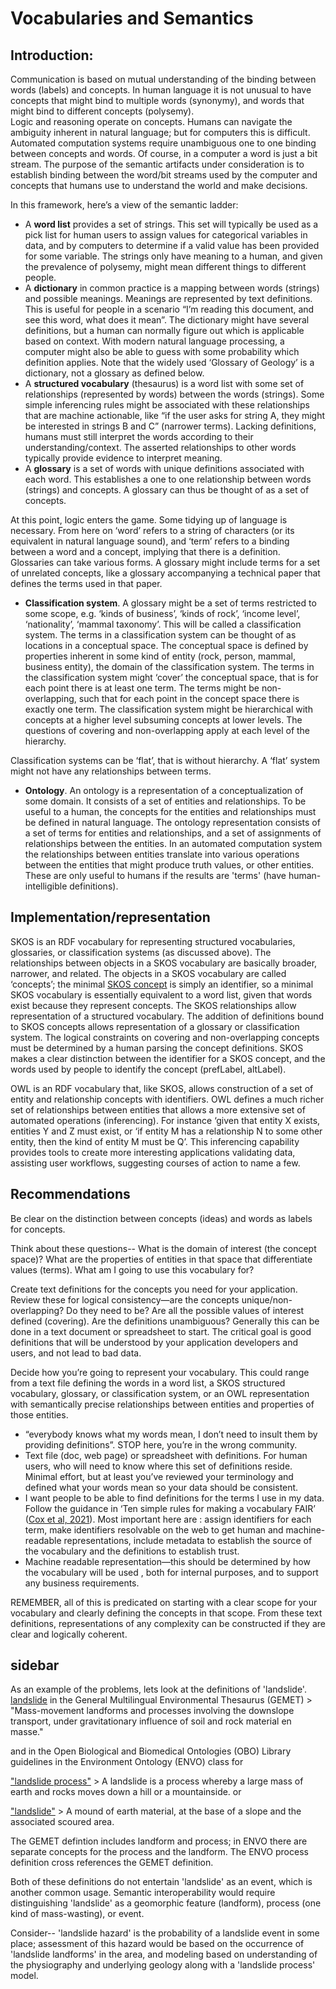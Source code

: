 # Vocabularies and Semantics

## Introduction:
Communication is based on mutual understanding of the binding between words (labels) and concepts. 
In human language it is not unusual to have concepts that might bind to multiple words (synonymy), and words that might bind to different concepts (polysemy).  
Logic and reasoning operate on concepts. Humans can navigate the ambiguity inherent in natural language; but for computers this is difficult. Automated computation systems require unambiguous one to one binding between concepts and words. Of course, in a computer a word is just a bit stream.  The purpose of the semantic artifacts under consideration is to establish binding between the word/bit streams used by the computer and concepts that humans use to understand the world and make decisions.

In this framework, here’s a view of the semantic ladder:

- A **word list** provides a set of strings. This set will typically be used as a pick list for human users to assign values for categorical variables in data, and by computers to determine if a valid value has been provided for some variable.  The strings only have meaning to a human, and given the prevalence of polysemy, might mean different things to different people. 
- A **dictionary** in common practice is a mapping between words (strings) and possible meanings. Meanings are represented by text definitions. This is useful for people in a scenario “I’m reading this document, and see this word, what does it mean”. The dictionary might have several definitions, but a human can normally figure out which is applicable based on context. With modern natural language processing, a computer might also be able to guess with some probability which definition applies. Note that the widely used ‘Glossary of Geology’ is a dictionary, not a glossary as defined below. 
- A **structured vocabulary** (thesaurus) is a word list with some set of relationships (represented by words) between the words (strings). Some simple inferencing rules might be associated with these relationships that are machine actionable, like “if the user asks for string A, they might be interested in strings B and C” (narrower terms).  Lacking definitions, humans must still interpret the words according to their understanding/context. The asserted relationships to other words typically provide evidence to interpret meaning.
- A **glossary** is a set of words with unique definitions associated with each word. This establishes a one to one relationship between words (strings) and concepts. A glossary can thus be thought of as a set of concepts.


At this point, logic enters the game. Some tidying up of language is necessary. From here on  ‘word’ refers to a string of characters (or its equivalent in natural language sound), and ‘term’ refers to a binding between a word and a concept, implying that there is a definition. 
Glossaries can take various forms. A glossary might include terms for a set of unrelated concepts, like a glossary accompanying a technical paper that defines the terms used in that paper.

- **Classification system**.  A glossary might be a set of terms restricted to some scope, e.g. ‘kinds of business’, ‘kinds of rock’, ‘income level’, ‘nationality’, ‘mammal taxonomy’. This will be called a classification system.  The terms in a classification system can be thought of as locations in a conceptual space. The conceptual space is defined by properties inherent in some kind of entity (rock, person, mammal, business entity), the domain of the classification system. The terms in the classification system might ‘cover’ the conceptual space, that is for each point there is at least one term. The terms might be non-overlapping, such that for each point in the concept space there is exactly one term.  The classification system might be hierarchical with concepts at a higher level subsuming concepts at lower levels.  The questions of covering and non-overlapping apply at each level of the hierarchy.

Classification systems can be ‘flat’, that is without hierarchy. A ‘flat’ system might not have any relationships between terms. 

- **Ontology**.  An ontology is a representation of a conceptualization of some domain. It consists of a set of entities and relationships. To be useful to a human, the concepts for the entities and relationships must be defined in natural language. The ontology representation consists of a set of terms for entities and relationships, and a set of assignments of relationships between the entities. In an automated computation system the relationships between entities translate into various operations between the entities that might produce truth values, or other entities.  These are only useful to humans if the results are 'terms' (have human-intelligible definitions). 

## Implementation/representation

SKOS is an RDF vocabulary for representing structured vocabularies, glossaries, or classification systems (as discussed above). The relationships between objects in a SKOS vocabulary are basically broader, narrower, and related. The objects in a SKOS vocabulary are called ‘concepts’; the minimal [SKOS concept](https://www.w3.org/TR/2009/NOTE-skos-primer-20090818/#secconcept) is simply an identifier, so a minimal SKOS vocabulary is essentially equivalent to a word list, given that words exist because they represent concepts. The SKOS relationships allow representation of a structured vocabulary. The addition of definitions bound to SKOS concepts allows representation of a glossary or classification system. The logical constraints on covering and non-overlapping concepts must be determined by a human parsing the concept definitions. SKOS makes a clear distinction between the identifier for a SKOS concept, and the words used by people to identify the concept (prefLabel, altLabel).

OWL is an RDF vocabulary that, like SKOS, allows construction of a set of entity and relationship concepts with identifiers. OWL defines a much richer set of relationships between entities that allows a more extensive set of automated operations (inferencing). For instance ‘given that entity X exists, entities Y and Z must exist, or ‘if entity M has a relationship N  to some other entity, then the kind of entity M must be Q’. This inferencing capability provides tools to create more interesting applications validating data, assisting user workflows, suggesting courses of action to name a few.

## Recommendations
Be clear on the distinction between concepts (ideas) and words as labels for concepts.

Think about these questions-- What is the domain of interest (the concept space)?   What are the properties of entities in that space that differentiate values (terms). What am I going to use this vocabulary for?

Create text definitions for the concepts you need for your application.  Review these for logical consistency—are the concepts unique/non-overlapping? Do they need to be? Are all the possible values of interest defined (covering). Are the definitions unambiguous?  Generally this can be done in a text document or spreadsheet to start.  The critical goal is good definitions that will be understood by your application developers and users, and not lead to bad data.

Decide how you’re going to represent your vocabulary. This could range from a text file defining the words in a word list, a SKOS structured vocabulary, glossary, or classification system, or an OWL representation with semantically precise relationships between entities and properties of those entities.
- “everybody knows what my words mean, I don’t need to insult them by providing definitions”.  STOP here, you’re in the wrong community.
- Text file (doc, web page) or spreadsheet with definitions. For human users, who will need to know where this set of definitions reside. Minimal effort, but at least you’ve reviewed your terminology and defined what your words mean so your data should be consistent.
- I want people to be able to find definitions for the terms I use in my data. Follow the guidance in ‘Ten simple rules for making a vocabulary FAIR’  ([Cox et al, 2021](https://doi.org/10.1371/journal.pcbi.1009041)).  Most important here are : assign identifiers for each term, make identifiers resolvable on the web to get human and machine-readable representations, include metadata to establish the source of the vocabulary and the definitions to establish trust.
- Machine readable representation—this should be determined by how the vocabulary will be used , both for internal purposes, and to support any business requirements.

REMEMBER, all of this is predicated on starting with a clear scope for your vocabulary and clearly defining the concepts in that scope. From these text definitions, representations of any complexity can be constructed if they are clear and logically coherent.

## sidebar

As an example of the problems, lets look at the definitions of 'landslide'.   [landslide](https://www.eionet.europa.eu/gemet/en/concept/4668) in the General Multilingual Environmental Thesaurus (GEMET)  > "Mass-movement landforms and processes involving the downslope transport, under gravitationary influence of soil and rock material en masse."

and in the Open Biological and Biomedical Ontologies (OBO) Library guidelines in the Environment Ontology (ENVO) class for 

["landslide process"](http://purl.obolibrary.org/obo/ENVO_01000692) > A landslide is a process whereby a large mass of earth and rocks moves down a hill or a mountainside.
 or 
 
["landslide"](http://purl.obolibrary.org/obo/ENVO_00000520) > A mound of earth material, at the base of a slope and the associated scoured area.

The GEMET defintion includes landform and process; in ENVO there are separate concepts for the process and the landform. The ENVO process definition cross references the GEMET definition.

Both of these definitions do not entertain 'landslide' as an event, which is another common usage. Semantic interoperability would require distinguishing 'landslide' as a geomorphic feature (landform), process (one kind of mass-wasting), or event.

Consider-- 'landslide hazard' is the probability of a landslide event in some place; assessment of this hazard would be based on the occurrence of 'landslide landforms' in the area, and modeling based on understanding of the physiography and underlying geology along with a 'landslide process' model. 
